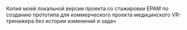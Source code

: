 Копия моей локальной версии проекта со стажировки EPAM по созданию прототипа для коммерческого проекта медицинского VR-тренажера без истории изменений и задач
